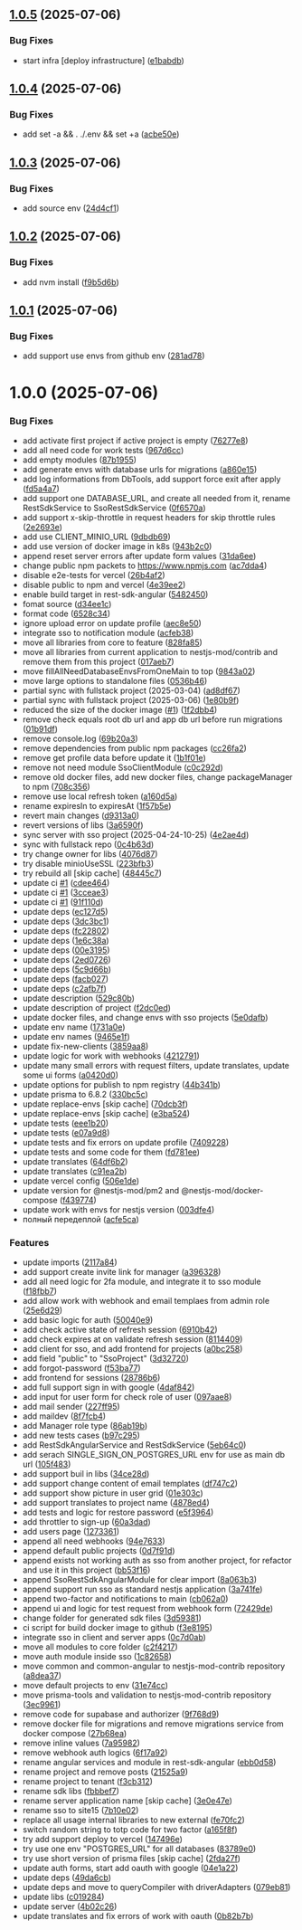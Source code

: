 ## [1.0.5](https://github.com/site15/site15.ru/compare/server-v1.0.4...server-v1.0.5) (2025-07-06)

### Bug Fixes

- start infra [deploy infrastructure] ([e1babdb](https://github.com/site15/site15.ru/commit/e1babdbdcbb55627602f2a395c5d94efacd14586))

## [1.0.4](https://github.com/site15/site15.ru/compare/server-v1.0.3...server-v1.0.4) (2025-07-06)

### Bug Fixes

- add set -a && . ./.env && set +a ([acbe50e](https://github.com/site15/site15.ru/commit/acbe50e80a080f95cd8a8f45b5d1704656054b63))

## [1.0.3](https://github.com/site15/site15.ru/compare/server-v1.0.2...server-v1.0.3) (2025-07-06)

### Bug Fixes

- add source env ([24d4cf1](https://github.com/site15/site15.ru/commit/24d4cf1eb5c54015c2c83f9c45412a439fcaf3c0))

## [1.0.2](https://github.com/site15/site15.ru/compare/server-v1.0.1...server-v1.0.2) (2025-07-06)

### Bug Fixes

- add nvm install ([f9b5d6b](https://github.com/site15/site15.ru/commit/f9b5d6b1065a89eab8e2baf9f491df08d6d78c1f))

## [1.0.1](https://github.com/site15/site15.ru/compare/server-v1.0.0...server-v1.0.1) (2025-07-06)

### Bug Fixes

- add support use envs from github env ([281ad78](https://github.com/site15/site15.ru/commit/281ad7840a793de7b66f592c706eba527b730112))

# 1.0.0 (2025-07-06)

### Bug Fixes

- add activate first project if active project is empty ([76277e8](https://github.com/site15/site15.ru/commit/76277e8ec817e5031160ef44b62803a66c82f185))
- add all need code for work tests ([967d6cc](https://github.com/site15/site15.ru/commit/967d6ccb431936e5583140be0517383d10f5fc3e))
- add empty modules ([87b1955](https://github.com/site15/site15.ru/commit/87b195577533fcd729c241474105f9b30e227a8b))
- add generate envs with database urls for migrations ([a860e15](https://github.com/site15/site15.ru/commit/a860e1516ac3f51b1f3aeeb5b9c1b940a9e0168f))
- add log informations from DbTools, add support force exit after apply ([fd5a4a7](https://github.com/site15/site15.ru/commit/fd5a4a7c9536b966482dc1e658444da9904ffe94))
- add support one DATABASE_URL, and create all needed from it, rename RestSdkService to SsoRestSdkService ([0f6570a](https://github.com/site15/site15.ru/commit/0f6570a1a8f06bed7c5fb0a1ccd81f5830624e54))
- add support x-skip-throttle in request headers for skip throttle rules ([2e2693e](https://github.com/site15/site15.ru/commit/2e2693e43b5b714f97d03880282496337d661ecd))
- add use CLIENT_MINIO_URL ([9dbdb69](https://github.com/site15/site15.ru/commit/9dbdb69a6824ee961dc4f0a1fadce4a662f845dd))
- add use version of docker image in k8s ([943b2c0](https://github.com/site15/site15.ru/commit/943b2c07bb2fcd64abec753816a0c7213612e423))
- append reset server errors after update form values ([31da6ee](https://github.com/site15/site15.ru/commit/31da6ee1130f1f8eb735746881a7d07d6ee57f5d))
- change public npm packets to https://www.npmjs.com ([ac7dda4](https://github.com/site15/site15.ru/commit/ac7dda4dca3a7769c73cfe7e10d30e1c6a7db895))
- disable e2e-tests for vercel ([26b4af2](https://github.com/site15/site15.ru/commit/26b4af20088e616e8ea23d7bac01afe589ac3d9a))
- disable public to npm and vercel ([4e39ee2](https://github.com/site15/site15.ru/commit/4e39ee2f419e94f9f9002c2b081cb417abba6f04))
- enable build target in rest-sdk-angular ([5482450](https://github.com/site15/site15.ru/commit/5482450efe78ae6f75cf967de3c46d34b4f494ec))
- fomat source ([d34ee1c](https://github.com/site15/site15.ru/commit/d34ee1c1f057bcc04227590b70331b9cffae189f))
- format code ([6528c34](https://github.com/site15/site15.ru/commit/6528c34512871ad18043348b8922ebe574ba1f1e))
- ignore upload error on update profile ([aec8e50](https://github.com/site15/site15.ru/commit/aec8e50780d680dffa88c99e41fa74844ff186f3))
- integrate sso to notification module ([acfeb38](https://github.com/site15/site15.ru/commit/acfeb380e11cbe1a2fad0365ff44db90183e8581))
- move all libraries from core to feature ([828fa85](https://github.com/site15/site15.ru/commit/828fa85e660ae54873e411caccafb5ce62a91c99))
- move all libraries from current application to nestjs-mod/contrib and remove them from this project ([017aeb7](https://github.com/site15/site15.ru/commit/017aeb7af5812bd774f0a681ede9207034fdb80c))
- move fillAllNeedDatabaseEnvsFromOneMain to top ([9843a02](https://github.com/site15/site15.ru/commit/9843a023693f5e126b626a4e11b883b0498759a1))
- move large options to standalone files ([0536b46](https://github.com/site15/site15.ru/commit/0536b46453773e7ca37d93aac8c42d4f6943c6f9))
- partial sync with fullstack project (2025-03-04) ([ad8df67](https://github.com/site15/site15.ru/commit/ad8df67e385ddff68f8fa9c689c91af312873d56))
- partial sync with fullstack project (2025-03-06) ([1e80b9f](https://github.com/site15/site15.ru/commit/1e80b9fa5bf61c2669ad8eafdfa7a3f9f980577f))
- reduced the size of the docker image ([#1](https://github.com/site15/site15.ru/issues/1)) ([1f2dbb4](https://github.com/site15/site15.ru/commit/1f2dbb49e0b2670f4018564044e5ae915fc7c0d8))
- remove check equals root db url and app db url before run migrations ([01b91df](https://github.com/site15/site15.ru/commit/01b91df6950633fa378cfb3853d69437de470c49))
- remove console.log ([69b20a3](https://github.com/site15/site15.ru/commit/69b20a3f8442865d754e686d9057894743c70d23))
- remove dependencies from public npm packages ([cc26fa2](https://github.com/site15/site15.ru/commit/cc26fa2d79e076fb9ff03307176b1652e0639644))
- remove get profile data before update it ([1b1f01e](https://github.com/site15/site15.ru/commit/1b1f01e0e87cc3f3c54c1a60ae69a99cc0e90c30))
- remove not need module SsoClientModule ([c0c292d](https://github.com/site15/site15.ru/commit/c0c292d5754502cc73ddbaa53c491156fa930664))
- remove old docker files, add new docker files, change packageManager to npm ([708c356](https://github.com/site15/site15.ru/commit/708c3566eee1c739b1a5f00a246e3c07dfa294fe))
- remove use local refresh token ([a160d5a](https://github.com/site15/site15.ru/commit/a160d5a51c95997083ea409efed546ebafce9250))
- rename expiresIn to expiresAt ([1f57b5e](https://github.com/site15/site15.ru/commit/1f57b5e1943fbe560dad0ddc99be6c038d566cb2))
- revert main changes ([d9313a0](https://github.com/site15/site15.ru/commit/d9313a0182f3c3684d1c31c438f53844f4e8e207))
- revert versions of libs ([3a6590f](https://github.com/site15/site15.ru/commit/3a6590f16fec440b615f051bece7fc4b3beace4e))
- sync server with sso project (2025-04-24-10-25) ([4e2ae4d](https://github.com/site15/site15.ru/commit/4e2ae4d44bf61b799b8552a2b2d1753cfab3ae8c))
- sync with fullstack repo ([0c4b63d](https://github.com/site15/site15.ru/commit/0c4b63d8f8e9eda16d44902adaa74d8d4cda5a3d))
- try change owner for libs ([4076d87](https://github.com/site15/site15.ru/commit/4076d877660723c4d332a58361887b379abe4135))
- try disable minioUseSSL ([223bfb3](https://github.com/site15/site15.ru/commit/223bfb39b01377ebe07000843d6a64931071584b))
- try rebuild all [skip cache] ([48445c7](https://github.com/site15/site15.ru/commit/48445c75ac75765f366898c5a0ccaa196d975103))
- update ci [#1](https://github.com/site15/site15.ru/issues/1) ([cdee464](https://github.com/site15/site15.ru/commit/cdee46463c263d84dceac877913bef5c395e5beb))
- update ci [#1](https://github.com/site15/site15.ru/issues/1) ([3cceae3](https://github.com/site15/site15.ru/commit/3cceae323db795c6af634e57e54abf950def4762))
- update ci [#1](https://github.com/site15/site15.ru/issues/1) ([91f110d](https://github.com/site15/site15.ru/commit/91f110dcba4ebe860267a56c4b1980da6cf39e2f))
- update deps ([ec127d5](https://github.com/site15/site15.ru/commit/ec127d5d33008b001b4bdaecee755f6440b75f20))
- update deps ([3dc3bc1](https://github.com/site15/site15.ru/commit/3dc3bc11ce5c6c28200f246626f07e7a08d91ddd))
- update deps ([fc22802](https://github.com/site15/site15.ru/commit/fc228028b668b96c9e6f5def5f91de44ad9c9733))
- update deps ([1e6c38a](https://github.com/site15/site15.ru/commit/1e6c38a75e902eb6c4ea1dbbe88df46a48cf4196))
- update deps ([00e3195](https://github.com/site15/site15.ru/commit/00e3195635b66fa560b765b6b118644163cf17ab))
- update deps ([2ed0726](https://github.com/site15/site15.ru/commit/2ed07262a9c3a3a6e92c98ef67500e0651e9574d))
- update deps ([5c9d66b](https://github.com/site15/site15.ru/commit/5c9d66ba12cf6e3c257da292caf6e813e45d002b))
- update deps ([facb027](https://github.com/site15/site15.ru/commit/facb027b42d715804c1f2131f8eb9c0ef25df3d6))
- update deps ([c2afb7f](https://github.com/site15/site15.ru/commit/c2afb7f6dc3754184d5889bdd3d18274bfa28ed9))
- update description ([529c80b](https://github.com/site15/site15.ru/commit/529c80b829dc13ba8dfe053483fd3d17b9c2586a))
- update description of project ([f2dc0ed](https://github.com/site15/site15.ru/commit/f2dc0edd0dcc434b7275ca9171567d7b18238838))
- update docker files, and change envs with sso projects ([5e0dafb](https://github.com/site15/site15.ru/commit/5e0dafbc19ac45a276519851ba914971c249790a))
- update env name ([1731a0e](https://github.com/site15/site15.ru/commit/1731a0eac5778fda7220870a3eac43ee1dee203e))
- update env names ([9465e1f](https://github.com/site15/site15.ru/commit/9465e1fa1bfa92cb9704e4476a33ff2f4fe72195))
- update fix-new-clients ([3859aa8](https://github.com/site15/site15.ru/commit/3859aa8dc058c604c513afe1c0cca36bcf4ef480))
- update logic for work with webhooks ([4212791](https://github.com/site15/site15.ru/commit/4212791a4e93c822a0c03b2682e7d0b7de12331c))
- update many small errors with request filters, update translates, update some ui forms ([a0420d0](https://github.com/site15/site15.ru/commit/a0420d00c581f585b4ed3e40567b6151d4b8ab0e))
- update options for publish to npm registry ([44b341b](https://github.com/site15/site15.ru/commit/44b341bf31c8dd4009c28f4b8d7d81d61162eab5))
- update prisma to 6.8.2 ([330bc5c](https://github.com/site15/site15.ru/commit/330bc5ca2c7d9a1c5d13839c0efbad98f395a91a))
- update replace-envs [skip cache] ([70dcb3f](https://github.com/site15/site15.ru/commit/70dcb3f94d2cf03342f18dfc51a98b755b614eba))
- update replace-envs [skip cache] ([e3ba524](https://github.com/site15/site15.ru/commit/e3ba5244bf9de81034a9c1ee5e82e60fe083f62b))
- update tests ([eee1b20](https://github.com/site15/site15.ru/commit/eee1b2019bd6da191b740968b7515e5ffbca6a01))
- update tests ([e07a9d8](https://github.com/site15/site15.ru/commit/e07a9d81ed22e6b0c8b6c3ef8fc603217c478f13))
- update tests and fix errors on update profile ([7409228](https://github.com/site15/site15.ru/commit/7409228aba3a66219b97631528346aba94a01fdf))
- update tests and some code for them ([fd781ee](https://github.com/site15/site15.ru/commit/fd781eea4b797e8ff8726f6c57d31867b26be635))
- update translates ([64df6b2](https://github.com/site15/site15.ru/commit/64df6b2e5d63d6e5bd683007227b55a76a3e27ec))
- update translates ([c91ea2b](https://github.com/site15/site15.ru/commit/c91ea2b70d31661c7ec112709174f77a2487ce5e))
- update vercel config ([506e1de](https://github.com/site15/site15.ru/commit/506e1deaa4765f9361c1020066d28cf0399c2a7b))
- update version for @nestjs-mod/pm2 and @nestjs-mod/docker-compose ([f439774](https://github.com/site15/site15.ru/commit/f43977470ff085e5bf9b29781bd98c49a4c24781))
- update work with envs for nestjs version ([003dfe4](https://github.com/site15/site15.ru/commit/003dfe4e22590583dfe5877c63da630b6e50e41c))
- полный передеплой ([acfe5ca](https://github.com/site15/site15.ru/commit/acfe5ca22c525bd43ed63096620cbd0dccbdf95c))

### Features

- update imports ([2117a84](https://github.com/site15/site15.ru/commit/2117a84da323cf2b6d1acc811fea185b67e431e9))
- add support create invite link for manager ([a396328](https://github.com/site15/site15.ru/commit/a396328acbe905cd450d9a65ac36357729732061))
- add all need logic for 2fa module, and integrate it to sso module ([f18fbb7](https://github.com/site15/site15.ru/commit/f18fbb7c24caa4e99b5a7254c6428b517ef870ae))
- add allow work with webhook and email templaes from admin role ([25e6d29](https://github.com/site15/site15.ru/commit/25e6d294d4257871fb8968f3e2d3c60cd73d844b))
- add basic logic for auth ([50040e9](https://github.com/site15/site15.ru/commit/50040e96767f492dc9188f5202b98057ada0426a))
- add check active state of refresh session ([6910b42](https://github.com/site15/site15.ru/commit/6910b42a4711677dd3d1762648d2d8cd32f315e9))
- add check expires at on validate refresh session ([8114409](https://github.com/site15/site15.ru/commit/811440974503f825f85096cdbd83cd44e74897d1))
- add client for sso, and add frontend for projects ([a0bc258](https://github.com/site15/site15.ru/commit/a0bc258eb4dbcfc55719fd5799da9b53b46a79a4))
- add field "public" to "SsoProject" ([3d32720](https://github.com/site15/site15.ru/commit/3d327201326f98a44c1a615913393960d2804899))
- add forgot-password ([f53ba77](https://github.com/site15/site15.ru/commit/f53ba773e6f5513592455775a28da3b1101e3982))
- add frontend for sessions ([28786b6](https://github.com/site15/site15.ru/commit/28786b6a6721811ee275f0560fd224e830a5d9d2))
- add full support sign in with google ([4daf842](https://github.com/site15/site15.ru/commit/4daf8428cb8f245dc4301d12b4fc6de1944c5787))
- add input for user form for check role of user ([097aae8](https://github.com/site15/site15.ru/commit/097aae869b2c50f6a3eb02108aac432d8984bce4))
- add mail sender ([227ff95](https://github.com/site15/site15.ru/commit/227ff95292d6ccdf77ebe921137ef80cdf4e5425))
- add maildev ([8f7fcb4](https://github.com/site15/site15.ru/commit/8f7fcb4319c3440570492eacc8bbec2b1a776987))
- add Manager role type ([86ab19b](https://github.com/site15/site15.ru/commit/86ab19b335a578bfa5c69f6a4c38e6ea55152df5))
- add new tests cases ([b97c295](https://github.com/site15/site15.ru/commit/b97c295dbf4522fe36591ced0c6b5e800d27bb18))
- add RestSdkAngularService and RestSdkService ([5eb64c0](https://github.com/site15/site15.ru/commit/5eb64c0de8e5f15860106d54c6a3ac1694efccd0))
- add serach SINGLE_SIGN_ON_POSTGRES_URL env for use as main db url ([105f483](https://github.com/site15/site15.ru/commit/105f483afb6b3cc949f9a66d0682c633e4fcb951))
- add support buil in libs ([34ce28d](https://github.com/site15/site15.ru/commit/34ce28de38ca136a616ab3d465426bfde506a6bc))
- add support change content of email templates ([df747c2](https://github.com/site15/site15.ru/commit/df747c243d908a6b1ee2f62e234600d33621e6d8))
- add support show picture in user grid ([01e303c](https://github.com/site15/site15.ru/commit/01e303ceb5e737d667bf82a8e47dc6919938acb8))
- add support translates to project name ([4878ed4](https://github.com/site15/site15.ru/commit/4878ed4a4907cf77324a291035c53c2cf738e878))
- add tests and logic for restore password ([e5f3964](https://github.com/site15/site15.ru/commit/e5f3964710c724e2ddd9f6995d6b1da426816b24))
- add throttler to sign-up ([60a3dad](https://github.com/site15/site15.ru/commit/60a3dadf1920c8dcce4e9a5d3fbad4455deaa91e))
- add users page ([1273361](https://github.com/site15/site15.ru/commit/1273361a74ccf8dea01a21754cfd0ddd85161cc8))
- append all need webhooks ([94e7633](https://github.com/site15/site15.ru/commit/94e7633f444ff3b624c2878a3fed70d341e3124f))
- append default public projects ([0d7f91d](https://github.com/site15/site15.ru/commit/0d7f91d1d9e94c2ec8f203d8e6ba8464a968eb80))
- append exists not working auth as sso from another project, for refactor and use it in this project ([bb53f16](https://github.com/site15/site15.ru/commit/bb53f168b3a54301ad1101a4912a4532e837fdb5))
- append SsoRestSdkAngularModule for clear import ([8a063b3](https://github.com/site15/site15.ru/commit/8a063b33f6e2c222036b01c7e2ddcdeaaf088fc0))
- append support run sso as standard nestjs application ([3a741fe](https://github.com/site15/site15.ru/commit/3a741fea99e0055381cd3e57164bb20fd18b695a))
- append two-factor and notifications to main ([cb062a0](https://github.com/site15/site15.ru/commit/cb062a0d4ed22cca05cffd21fd7f12990d8ef0f8))
- append ui and logic for test request from webhook form ([72429de](https://github.com/site15/site15.ru/commit/72429de3c71d15253934ae493e2c4f5f04b393df))
- change folder for generated sdk files ([3d59381](https://github.com/site15/site15.ru/commit/3d593810d39825a6214d852a7103b81699e18253))
- ci script for build docker image to github ([f3e8195](https://github.com/site15/site15.ru/commit/f3e819585b6064c5c0daef9a00dea75abed231ce))
- integrate sso in client and server apps ([0c7d0ab](https://github.com/site15/site15.ru/commit/0c7d0abe380ccc0d5f37cb31a415197956751a23))
- move all modules to core folder ([c2f4217](https://github.com/site15/site15.ru/commit/c2f42173be9f5ec65a34b4d6acd791cbc2363d06))
- move auth module inside sso ([1c82658](https://github.com/site15/site15.ru/commit/1c82658b995bb772699af42f67042bef3c0fde14))
- move common and common-angular to nestjs-mod-contrib repository ([a8dea37](https://github.com/site15/site15.ru/commit/a8dea37a2d693b700bca3508a96feb6ecf740859))
- move default projects to env ([31e74cc](https://github.com/site15/site15.ru/commit/31e74cc9ef4a2efe3453de38566e185adadbd38e))
- move prisma-tools and validation to nestjs-mod-contrib repository ([3ec9961](https://github.com/site15/site15.ru/commit/3ec996134954003fc1f8c33903ed811cd68e6fb1))
- remove code for supabase and authorizer ([9f768d9](https://github.com/site15/site15.ru/commit/9f768d9f729a15fab4928dda78751a589a9b4a46))
- remove docker file for migrations and remove migrations service from docker compose ([27b68ea](https://github.com/site15/site15.ru/commit/27b68ead8ad1cff230568418cbbe65e9a615fb19))
- remove inline values ([7a95982](https://github.com/site15/site15.ru/commit/7a95982f4eb6c4a6a1c16d14660b051590a36223))
- remove webhook auth logics ([6f17a92](https://github.com/site15/site15.ru/commit/6f17a92d1b9ff1efe0d7d1bfebb402c4137b840f))
- rename angular services and module in rest-sdk-angular ([ebb0d58](https://github.com/site15/site15.ru/commit/ebb0d58d150157aecb260c84422f40de8108e74e))
- rename project and remove posts ([21525a9](https://github.com/site15/site15.ru/commit/21525a91c791aa34f6996aeacd953101219aa28d))
- rename project to tenant ([f3cb312](https://github.com/site15/site15.ru/commit/f3cb312e2d0394eaea832fda9d44122cab8de034))
- rename sdk libs ([fbbbef7](https://github.com/site15/site15.ru/commit/fbbbef713bc67a17b5fb0e5332c1c422fd6b1952))
- rename server application name [skip cache] ([3e0e47e](https://github.com/site15/site15.ru/commit/3e0e47ee583dbdb725b698d438cad07c8d29324d))
- rename sso to site15 ([7b10e02](https://github.com/site15/site15.ru/commit/7b10e02d763f4fc69768575e7898abc45e62ee41))
- replace all usage internal libraries to new external ([fe70fc2](https://github.com/site15/site15.ru/commit/fe70fc2488b7a1b0696e5681066d9a982608ab1b))
- switch random string to totp code for two factor ([a165f8f](https://github.com/site15/site15.ru/commit/a165f8ff432d8304f1e9d3c4d998e55841ebc002))
- try add support deploy to vercel ([147496e](https://github.com/site15/site15.ru/commit/147496e7b2d37744f229f22cd6b97fc25b75ed9a))
- try use one env "POSTGRES_URL" for all databases ([83789e0](https://github.com/site15/site15.ru/commit/83789e0d78adf981792af38880f7b5d970e1dd08))
- try use short version of prisma files [skip cache] ([2fda27f](https://github.com/site15/site15.ru/commit/2fda27ff075f49756d2ff47ef5c43fa63ba30ebc))
- update auth forms, start add oauth with google ([04e1a22](https://github.com/site15/site15.ru/commit/04e1a22cb0bc317497fa8cf826b71c2c54f31f00))
- update deps ([49da6cb](https://github.com/site15/site15.ru/commit/49da6cb9586a79628fd4daf5925ff1288e60f024))
- update deps and move to queryCompiler with driverAdapters ([079eb81](https://github.com/site15/site15.ru/commit/079eb81f672aca1780bb0caca928ead3582b1b0a))
- update libs ([c019284](https://github.com/site15/site15.ru/commit/c0192841108b6d30e0bd84f1a4cfbbbf05bdc84e))
- update server ([4b02c26](https://github.com/site15/site15.ru/commit/4b02c2669766391d990a29ee24ff42cb345bda60))
- update translates and fix errors of work with oauth ([0b82b7b](https://github.com/site15/site15.ru/commit/0b82b7bb9f5eae313b2495583cf11fff3e462fde))
